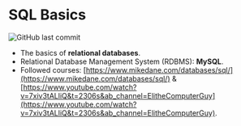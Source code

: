 # SQL Basics

![GitHub last commit](https://img.shields.io/github/last-commit/aritzLizoain/SQL-Basics)

* The basics of **relational databases**. 
* Relational Database Management System (RDBMS): **MySQL**.
* Followed courses: [https://www.mikedane.com/databases/sql/](https://www.mikedane.com/databases/sql/) & [https://www.youtube.com/watch?v=7xiv3tALliQ&t=2306s&ab_channel=ElitheComputerGuy](https://www.youtube.com/watch?v=7xiv3tALliQ&t=2306s&ab_channel=ElitheComputerGuy).
